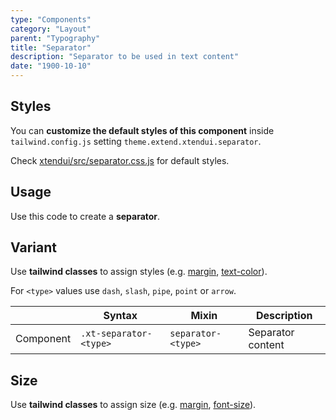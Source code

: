 ```yaml
---
type: "Components"
category: "Layout"
parent: "Typography"
title: "Separator"
description: "Separator to be used in text content"
date: "1900-10-10"
---
```


## Styles

You can **customize the default styles of this component** inside `tailwind.config.js` setting `theme.extend.xtendui.separator`.

Check [xtendui/src/separator.css.js](https://github.com/minimit/xtendui/blob/beta/src/separator.css.js) for default styles.

## Usage

Use this code to create a **separator**.

<demo>
  <demoinline src="demos/components/typography/separator">
  </demoinline>
</demo>

## Variant

Use **tailwind classes** to assign styles (e.g. [margin](https://tailwindcss.com/docs/margin), [text-color](https://tailwindcss.com/docs/text-color)).

For `<type>` values use `dash`, `slash`, `pipe`, `point` or `arrow`.

<div class="xt-overflow-sub overflow-y-hidden overflow-x-scroll my-5 xt-my-auto w-full">

|                      | Syntax                          | Mixin            | Description                   |
| ----------------------- | ----------------------------------------- | -----------------------------| ----------------------------- |
| Component                  | `.xt-separator-<type>`                     | `separator-<type>`                | Separator content            |

</div>

<demo>
  <demoinline src="demos/components/typography/separator-variant">
  </demoinline>
</demo>

## Size

Use **tailwind classes** to assign size (e.g. [margin](https://tailwindcss.com/docs/margin), [font-size](https://tailwindcss.com/docs/font-size)).

<demo>
  <demoinline src="demos/components/typography/separator-size">
  </demoinline>
</demo>
